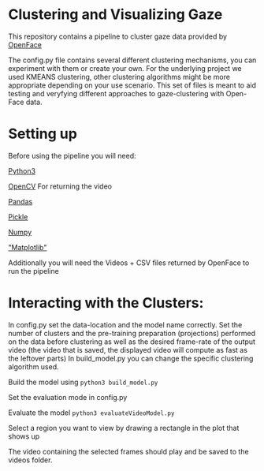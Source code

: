 # Clustering and Visualizing Gaze

This repository contains a pipeline to cluster gaze data provided by [OpenFace](https://github.com/TadasBaltrusaitis/OpenFace)

The config.py file contains several different clustering mechanisms, you can experiment with them or create your own.
For the underlying project we used KMEANS clustering, other clustering algorithms might be more appropriate depending on your use scenario.
This set of files is meant to aid testing and veryfying different approaches to gaze-clustering with Open-Face data.

# Setting up

Before using the pipeline you will need:

[Python3](https://www.python.org/downloads/)

[OpenCV](https://pypi.org/project/opencv-python/) For returning the video

[Pandas](https://pandas.pydata.org/)

[Pickle](https://docs.python.org/3/library/pickle.html)

[Numpy](https://numpy.org/)

["Matplotlib"](https://matplotlib.org/)

Additionally you will need the Videos + CSV files returned by OpenFace to run the pipeline


# Interacting with the Clusters:
In config.py set the data-location and the model name correctly. Set the number of clusters and the pre-training preparation (projections) performed on the data before clustering as well as the desired frame-rate of the output video (the video that is saved, the displayed video will compute as fast as the leftover parts)
In build_model.py you can change the specific clustering algorithm used.

Build the model using `python3 build_model.py`


Set the evaluation mode in config.py

Evaluate the model `python3 evaluateVideoModel.py`

Select a region you want to view by drawing a rectangle in the plot that shows up

The video containing the selected frames should play and be saved to the videos folder.

